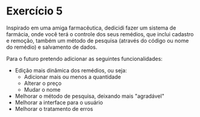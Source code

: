<h1>Exercício 5</h1>
<p>
  Inspirado em uma amiga farmacêutica, dedicidi fazer um sistema de farmácia,
  onde você terá o controle dos seus remédios, que inclui cadastro e remoção, 
  também um método de pesquisa (através do código ou nome do remédio) e salvamento de dados.
</p>

Para o futuro pretendo adicionar as seguintes funcionalidades: 
  - Edição mais dinâmica dos remédios, ou seja:
    - Adicionar mais ou menos a quantidade
    - Alterar o preço
    - Mudar o nome
  - Melhorar o método de pesquisa, deixando mais "agradável"
  - Melhorar a interface para o usuário
  - Melhorar o tratamento de erros

